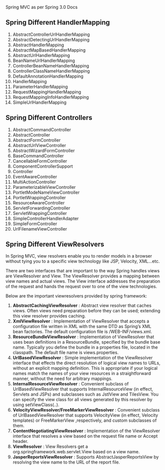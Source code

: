 Spring MVC as per Spring 3.0 Docs

Spring Different HandlerMapping
------------------------------

1. AbstractControllerUrlHandlerMapping
2. AbstractDetectingUrlHandlerMapping
3. AbstractHandlerMapping
4. AbstractMapBasedHandlerMapping
5. AbstractUrlHandlerMapping
6. BeanNameUrlHandlerMapping
7. ControllerBeanNameHandlerMapping
8. ControllerClassNameHandlerMapping
9. DefaultAnnotationHandlerMapping
10. HandlerMapping
11. ParameterHandlerMapping
12. RequestMappingHandlerMapping
13. RequestMappingInfoHandlerMapping
14. SimpleUrlHandlerMapping

Spring Different Controllers
----------------------------

 1. AbstractCommandController
 2. AbstractController
 3. AbstractFormController
 4. AbstractUrlViewController
 5. AbstractWizardFormController
 6. BaseCommandController
 7. CancellableFormController
 8. ComponentControllerSupport
 9. Controller
 10. EventAwareController
 11. MultiActionController
 12. ParameterizableViewController
 13. PortletModeNameViewController
 14. PortletWrappingController
 15. ResourceAwareController
 16. ServletForwardingController
 17. ServletWrappingController
 18. SimpleControllerHandlerAdapter
 19. SimpleFormController
 20. UrlFilenameViewController
 
Spring Different ViewResolvers
--------------------------------
 
In Spring MVC, view resolvers enable you to render models in a browser without tying you to a specific view technology like JSP, Velocity, XML…etc.

There are two interfaces that are important to the way Spring handles views are ViewResolver and View. The ViewResolver provides a mapping between view names and actual views. The View interface addresses the preparation of the request and hands the request over to one of the view technologies.

Below are the important viewresolvers provided by spring framework:

1. <b>AbstractCachingViewResolver</b> : Abstract view resolver that caches views. Often views need preparation before they can be used; extending this view resolver provides caching.
2. <b>XmlViewResolver</b> : Implementation of ViewResolver that accepts a configuration file written in XML with the same DTD as Spring’s XML bean factories. The default configuration file is /WEB-INF/views.xml.
3. <b>ResourceBundleViewResolver</b> : Implementation of ViewResolver that uses bean definitions in a ResourceBundle, specified by the bundle base name. Typically you define the bundle in a properties file, located in the classpath. The default file name is views.properties.
4. <b>UrlBasedViewResolver</b> : Simple implementation of the ViewResolver interface that effects the direct resolution of logical view names to URLs, without an explicit mapping definition. This is appropriate if your logical names match the names of your view resources in a straightforward manner, without the need for arbitrary mappings.
5. <b>InternalResourceViewResolver</b> :  Convenient subclass of UrlBasedViewResolver that supports InternalResourceView (in effect, Servlets and JSPs) and subclasses such as JstlView and TilesView. You can specify the view class for all views generated by this resolver by using setViewClass(..).
6. <b>VelocityViewResolver/FreeMarkerViewResolver</b> : Convenient subclass of UrlBasedViewResolver that supports VelocityView (in effect, Velocity templates) or FreeMarkerView ,respectively, and custom subclasses of them.
7. <b>ContentNegotiatingViewResolver</b> : Implementation of the ViewResolver interface that resolves a view based on the request file name or Accept header.
8. <b>ViewResolver</b> : View Resolvers get a org.springframework.web.servlet.View based on a view name.
9. <b>JasperReportsViewResolver</b> : Supports AbstractJasperReportsView by resolving the view name to the URL of the report file.

